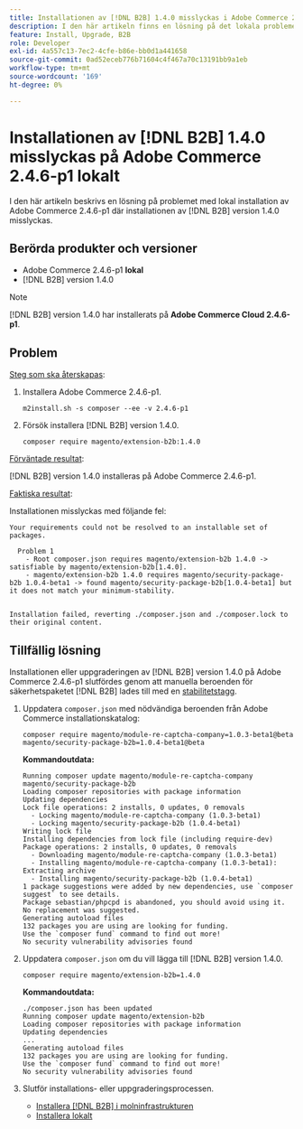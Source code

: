 ```yaml
---
title: Installationen av [!DNL B2B] 1.4.0 misslyckas i Adobe Commerce 2.4.6-p1 lokalt
description: I den här artikeln finns en lösning på det lokala problemet i Adobe Commerce 2.4.6-p1 där installationen av  [!DNL B2B] version 1.4.0 misslyckas.
feature: Install, Upgrade, B2B
role: Developer
exl-id: 4a557c13-7ec2-4cfe-b86e-bb0d1a441658
source-git-commit: 0ad52eceb776b71604c4f467a70c13191bb9a1eb
workflow-type: tm+mt
source-wordcount: '169'
ht-degree: 0%

---
```


# Installationen av [!DNL B2B] 1.4.0 misslyckas på Adobe Commerce 2.4.6-p1 lokalt

I den här artikeln beskrivs en lösning på problemet med lokal installation av Adobe Commerce 2.4.6-p1 där installationen av [!DNL B2B] version 1.4.0 misslyckas.

## Berörda produkter och versioner

* Adobe Commerce 2.4.6-p1 **lokal**
* [!DNL B2B] version 1.4.0

>[!NOTE]
>
>[!DNL B2B] version 1.4.0 har installerats på **Adobe Commerce Cloud 2.4.6-p1**.

## Problem

<u>Steg som ska återskapas</u>:

1. Installera Adobe Commerce 2.4.6-p1.

   ```terminal
   m2install.sh -s composer --ee -v 2.4.6-p1
   ```

1. Försök installera [!DNL B2B] version 1.4.0.

   ```terminal
   composer require magento/extension-b2b:1.4.0
   ```

<u>Förväntade resultat</u>:

[!DNL B2B] version 1.4.0 installeras på Adobe Commerce 2.4.6-p1.

<u>Faktiska resultat</u>:

Installationen misslyckas med följande fel:

```terminal
Your requirements could not be resolved to an installable set of packages.

  Problem 1
    - Root composer.json requires magento/extension-b2b 1.4.0 -> satisfiable by magento/extension-b2b[1.4.0].
    - magento/extension-b2b 1.4.0 requires magento/security-package-b2b 1.0.4-beta1 -> found magento/security-package-b2b[1.0.4-beta1] but it does not match your minimum-stability.


Installation failed, reverting ./composer.json and ./composer.lock to their original content.
```

## Tillfällig lösning

Installationen eller uppgraderingen av [!DNL B2B] version 1.4.0 på Adobe Commerce 2.4.6-p1 slutfördes genom att manuella beroenden för säkerhetspaketet [!DNL B2B] lades till med en [stabilitetstagg](https://getcomposer.org/doc/04-schema.md#package-links).

1. Uppdatera `composer.json` med nödvändiga beroenden från Adobe Commerce installationskatalog:

   ```terminal
   composer require magento/module-re-captcha-company=1.0.3-beta1@beta magento/security-package-b2b=1.0.4-beta1@beta
   ```

   **Kommandoutdata:**

   ```terminal
   Running composer update magento/module-re-captcha-company magento/security-package-b2b
   Loading composer repositories with package information
   Updating dependencies
   Lock file operations: 2 installs, 0 updates, 0 removals
     - Locking magento/module-re-captcha-company (1.0.3-beta1)
     - Locking magento/security-package-b2b (1.0.4-beta1)
   Writing lock file
   Installing dependencies from lock file (including require-dev)
   Package operations: 2 installs, 0 updates, 0 removals
     - Downloading magento/module-re-captcha-company (1.0.3-beta1)
     - Installing magento/module-re-captcha-company (1.0.3-beta1): Extracting archive
     - Installing magento/security-package-b2b (1.0.4-beta1)
   1 package suggestions were added by new dependencies, use `composer suggest` to see details.
   Package sebastian/phpcpd is abandoned, you should avoid using it. No replacement was suggested.
   Generating autoload files
   132 packages you are using are looking for funding.
   Use the `composer fund` command to find out more!
   No security vulnerability advisories found
   ```

1. Uppdatera `composer.json` om du vill lägga till [!DNL B2B] version 1.4.0.

   ```terminal
   composer require magento/extension-b2b=1.4.0
   ```

   **Kommandoutdata:**

   ```terminal
   ./composer.json has been updated
   Running composer update magento/extension-b2b
   Loading composer repositories with package information
   Updating dependencies
   ...
   Generating autoload files
   132 packages you are using are looking for funding.
   Use the `composer fund` command to find out more!
   No security vulnerability advisories found
   ```

1. Slutför installations- eller uppgraderingsprocessen.

   * [Installera [!DNL B2B] i molninfrastrukturen](https://experienceleague.adobe.com/docs/commerce-cloud-service/user-guide/configure-store/b2b-module.html)
   * [Installera lokalt](https://experienceleague.adobe.com/docs/commerce-admin/b2b/install.html)
